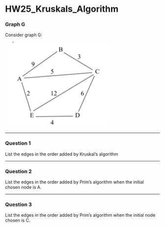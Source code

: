 # HW25_Kruskals_Algorithm

### Graph G

Consider graph G:

![](/assets/images/hw/HW24_Graph_G.png)

---

### Question 1

List the edges in the order added by Kruskal’s algorithm

---

### Question 2

List the edges in the order added by Prim’s algorithm when the initial chosen node is A.

---

### Question 3

List the edges in the order added by Prim’s algorithm when the initial node chosen is C.
